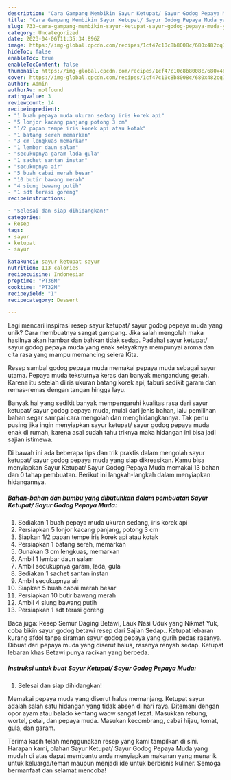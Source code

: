 ```yaml
---
description: "Cara Gampang Membikin Sayur Ketupat/ Sayur Godog Pepaya Muda yang Enak"
title: "Cara Gampang Membikin Sayur Ketupat/ Sayur Godog Pepaya Muda yang Enak"
slug: 733-cara-gampang-membikin-sayur-ketupat-sayur-godog-pepaya-muda-yang-enak
category: Uncategorized
date: 2023-04-06T11:35:34.896Z
image: https://img-global.cpcdn.com/recipes/1cf47c10c8b8008c/680x482cq70/sayur-ketupat-sayur-godog-pepaya-muda-foto-resep-utama.jpg
hideToc: false
enableToc: true
enableTocContent: false
thumbnail: https://img-global.cpcdn.com/recipes/1cf47c10c8b8008c/680x482cq70/sayur-ketupat-sayur-godog-pepaya-muda-foto-resep-utama.jpg
cover: https://img-global.cpcdn.com/recipes/1cf47c10c8b8008c/680x482cq70/sayur-ketupat-sayur-godog-pepaya-muda-foto-resep-utama.jpg
author: Admin
authorAv: notfound
ratingvalue: 3
reviewcount: 14
recipeingredient:
- "1 buah pepaya muda ukuran sedang iris korek api"
- "5 lonjor kacang panjang potong 3 cm"
- "1/2 papan tempe iris korek api atau kotak"
- "1 batang sereh memarkan"
- "3 cm lengkuas memarkan"
- "1 lembar daun salam"
- "secukupnya garam lada gula"
- "1 sachet santan instan"
- "secukupnya air"
- "5 buah cabai merah besar"
- "10 butir bawang merah"
- "4 siung bawang putih"
- "1 sdt terasi goreng"
recipeinstructions:

- "Selesai dan siap dihidangkan!"
categories:
- Resep
tags:
- sayur
- ketupat
- sayur

katakunci: sayur ketupat sayur 
nutrition: 113 calories
recipecuisine: Indonesian
preptime: "PT36M"
cooktime: "PT32M"
recipeyield: "1"
recipecategory: Dessert

---
```





Lagi mencari inspirasi resep sayur ketupat/ sayur godog pepaya muda yang unik? Cara membuatnya sangat gampang. Jika salah mengolah maka hasilnya akan hambar dan bahkan tidak sedap. Padahal sayur ketupat/ sayur godog pepaya muda yang enak selayaknya mempunyai aroma dan cita rasa yang mampu memancing selera Kita.





Resep sambal godog pepaya muda memakai pepaya muda sebagai sayur utama. Pepaya muda teksturnya keras dan banyak mengandung getah. Karena itu setelah diiris ukuran batang korek api, taburi sedikit garam dan remas-remas dengan tangan hingga layu.

Banyak hal yang sedikit banyak mempengaruhi kualitas rasa dari sayur ketupat/ sayur godog pepaya muda, mulai dari jenis bahan, lalu pemilihan bahan segar sampai cara mengolah dan menghidangkannya. Tak perlu pusing jika ingin menyiapkan sayur ketupat/ sayur godog pepaya muda enak di rumah, karena asal sudah tahu triknya maka hidangan ini bisa jadi sajian istimewa.






Di bawah ini ada beberapa tips dan trik praktis dalam mengolah sayur ketupat/ sayur godog pepaya muda yang siap dikreasikan. Kamu bisa menyiapkan Sayur Ketupat/ Sayur Godog Pepaya Muda memakai 13 bahan dan 0 tahap pembuatan. Berikut ini langkah-langkah dalam menyiapkan hidangannya.

<!--inarticleads1-->

##### Bahan-bahan dan bumbu yang dibutuhkan dalam pembuatan Sayur Ketupat/ Sayur Godog Pepaya Muda:

1. Sediakan 1 buah pepaya muda ukuran sedang, iris korek api
1. Persiapkan 5 lonjor kacang panjang, potong 3 cm
1. Siapkan 1/2 papan tempe iris korek api atau kotak
1. Persiapkan 1 batang sereh, memarkan
1. Gunakan 3 cm lengkuas, memarkan
1. Ambil 1 lembar daun salam
1. Ambil secukupnya garam, lada, gula
1. Sediakan 1 sachet santan instan
1. Ambil secukupnya air
1. Siapkan 5 buah cabai merah besar
1. Persiapkan 10 butir bawang merah
1. Ambil 4 siung bawang putih
1. Persiapkan 1 sdt terasi goreng


Baca juga: Resep Semur Daging Betawi, Lauk Nasi Uduk yang Nikmat Yuk, coba bikin sayur godog betawi resep dari Sajian Sedap.. Ketupat lebaran kurang afdol tanpa siraman sayur godog pepaya yang gurih pedas rasanya. Dibuat dari pepaya muda yang diserut halus, rasanya renyah sedap. Ketupat lebaran khas Betawi punya racikan yang berbeda. 

<!--inarticleads2-->

##### Instruksi untuk buat Sayur Ketupat/ Sayur Godog Pepaya Muda:


1. Selesai dan siap dihidangkan!

Memakai pepaya muda yang diserut halus memanjang. Ketupat sayur adalah salah satu hidangan yang tidak absen di hari raya. Ditemani dengan opor ayam atau balado kentang waow sangat lezat. Masukkan rebung, wortel, petai, dan pepaya muda. Masukan kecombrang, cabai hijau, tomat, gula, dan garam. 

Terima kasih telah menggunakan resep yang kami tampilkan di sini. Harapan kami, olahan Sayur Ketupat/ Sayur Godog Pepaya Muda yang mudah di atas dapat membantu anda menyiapkan makanan yang menarik untuk keluarga/teman maupun menjadi ide untuk berbisnis kuliner. Semoga bermanfaat dan selamat mencoba!
